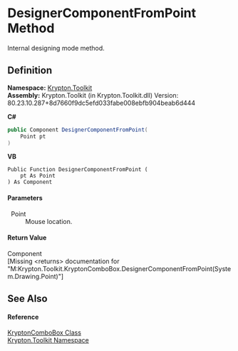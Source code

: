 # DesignerComponentFromPoint Method


Internal designing mode method.



## Definition
**Namespace:** <a href="79d2eac2-21f4-54ff-7552-b20c33c30600.md">Krypton.Toolkit</a>  
**Assembly:** Krypton.Toolkit (in Krypton.Toolkit.dll) Version: 80.23.10.287+8d7660f9dc5efd033fabe008ebfb904beab6d444

**C#**
``` C#
public Component DesignerComponentFromPoint(
	Point pt
)
```
**VB**
``` VB
Public Function DesignerComponentFromPoint ( 
	pt As Point
) As Component
```



#### Parameters
<dl><dt>  Point</dt><dd>Mouse location.</dd></dl>

#### Return Value
Component  
\[Missing &lt;returns&gt; documentation for "M:Krypton.Toolkit.KryptonComboBox.DesignerComponentFromPoint(System.Drawing.Point)"\]

## See Also


#### Reference
<a href="6e3c34ba-a54b-38d7-c887-9815158b827f.md">KryptonComboBox Class</a>  
<a href="79d2eac2-21f4-54ff-7552-b20c33c30600.md">Krypton.Toolkit Namespace</a>  
